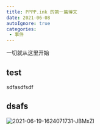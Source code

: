 ```yaml
---
title: PPPP.ink 的第一篇博文
date: 2021-06-08
autoIgnore: true
categories:
 - 事件
---
```


一切就从这里开始

## test
sdfasdfsdf
## dsafs

![2021-06-19-1624071731-JBMxZl](https://static.sumblog.cn/Pic/2021-06-19-1624071731-JBMxZl.png)
